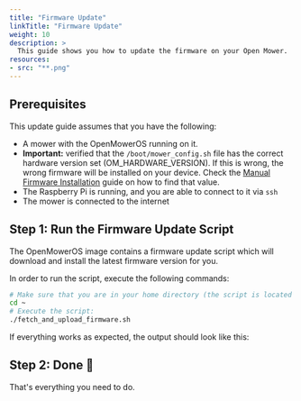 ```yaml
---
title: "Firmware Update"
linkTitle: "Firmware Update"
weight: 10
description: >
  This guide shows you how to update the firmware on your Open Mower.
resources:
- src: "**.png"
---
```



## Prerequisites
This update guide assumes that you have the following:
- A mower with the OpenMowerOS running on it.
- **Important:** verified that the `/boot/mower_config.sh` file has the correct hardware version set (OM_HARDWARE_VERSION). If this is wrong, the wrong firmware will be installed on your device. Check the [Manual Firmware Installation](/docs/knowledge-base/manual-firmware-installation) guide on how to find that value.
- The Raspberry Pi is running, and you are able to connect to it via `ssh`
- The mower is connected to the internet

## Step 1: Run the Firmware Update Script
The OpenMowerOS image contains a firmware update script which will download and install the latest firmware version for you.

In order to run the script, execute the following commands:
```bash
# Make sure that you are in your home directory (the script is located there):
cd ~
# Execute the script:
./fetch_and_upload_firmware.sh
```

If everything works as expected, the output should look like this:
<div class="container">
<div class="row justify-content-md-center">
<div id="player" class=""></div>
</div>
</div>
<script>
    AsciinemaPlayer.create(
        '538389.cast',
        document.getElementById('player'),
        { cols: 80, rows: 20, autoplay: true, loop: true }
    );
</script>

## Step 2: Done :tada:
That's everything you need to do.